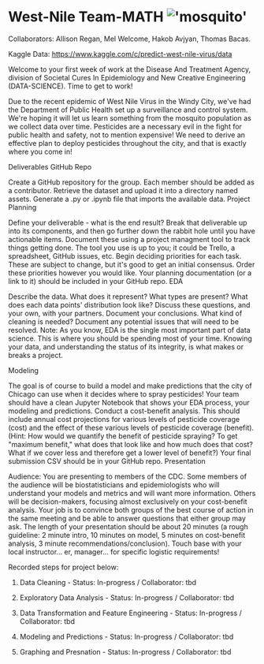 
#  West-Nile Team-MATH !['mosquito'](https://kaggle2.blob.core.windows.net/competitions/kaggle/4366/media/moggie2.png)


Collaborators: Allison Regan, Mel Welcome, Hakob Avjyan, Thomas Bacas.

Kaggle Data: https://www.kaggle.com/c/predict-west-nile-virus/data


Welcome to your first week of work at the Disease And Treatment Agency, division of Societal Cures In Epidemiology and New Creative Engineering (DATA-SCIENCE). Time to get to work!

Due to the recent epidemic of West Nile Virus in the Windy City, we've had the Department of Public Health set up a surveillance and control system. We're hoping it will let us learn something from the mosquito population as we collect data over time. Pesticides are a necessary evil in the fight for public health and safety, not to mention expensive! We need to derive an effective plan to deploy pesticides throughout the city, and that is exactly where you come in!

<For Collaborators>
Deliverables
GitHub Repo

Create a GitHub repository for the group. Each member should be added as a contributor.
Retrieve the dataset and upload it into a directory named assets.
Generate a .py or .ipynb file that imports the available data.
Project Planning

Define your deliverable - what is the end result?
Break that deliverable up into its components, and then go further down the rabbit hole until you have actionable items. Document these using a project managment tool to track things getting done. The tool you use is up to you; it could be Trello, a spreadsheet, GitHub issues, etc.
Begin deciding priorities for each task. These are subject to change, but it's good to get an initial consensus. Order these priorities however you would like.
Your planning documentation (or a link to it) should be included in your GitHub repo.
EDA

Describe the data. What does it represent? What types are present? What does each data points' distribution look like? Discuss these questions, and your own, with your partners. Document your conclusions.
What kind of cleaning is needed? Document any potential issues that will need to be resolved.
Note: As you know, EDA is the single most important part of data science. This is where you should be spending most of your time. Knowing your data, and understanding the status of its integrity, is what makes or breaks a project.

Modeling

The goal is of course to build a model and make predictions that the city of Chicago can use when it decides where to spray pesticides! Your team should have a clean Jupyter Notebook that shows your EDA process, your modeling and predictions.
Conduct a cost-benefit analysis. This should include annual cost projections for various levels of pesticide coverage (cost) and the effect of these various levels of pesticide coverage (benefit). (Hint: How would we quantify the benefit of pesticide spraying? To get "maximum benefit," what does that look like and how much does that cost? What if we cover less and therefore get a lower level of benefit?)
Your final submission CSV should be in your GitHub repo.
Presentation

Audience: You are presenting to members of the CDC. Some members of the audience will be biostatisticians and epidemiologists who will understand your models and metrics and will want more information. Others will be decision-makers, focusing almost exclusively on your cost-benefit analysis. Your job is to convince both groups of the best course of action in the same meeting and be able to answer questions that either group may ask.
The length of your presentation should be about 20 minutes (a rough guideline: 2 minute intro, 10 minutes on model, 5 minutes on cost-benefit analysis, 3 minute recommendations/conclusion). Touch base with your local instructor... er, manager... for specific logistic requirements!

Recorded steps for project below:

1. Data Cleaning - Status: In-progress
                    / Collaborator: tbd

2. Exploratory Data Analysis - Status: In-progress
                    / Collaborator: tbd

3. Data Transformation and Feature Engineering - Status: In-progress
                    / Collaborator: tbd

4. Modeling and Predictions - Status: In-progress
                    / Collaborator: tbd

5. Graphing and Presnation - Status: In-progress
                    / Collaborator: tbd

